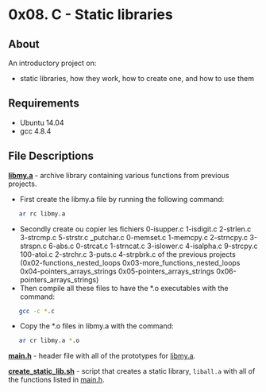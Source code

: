 # 0x08. C - Static libraries
## About
An introductory project on:
- static libraries, how they work, how to create one, and how to use them
## Requirements
- Ubuntu 14.04
- gcc 4.8.4
## File Descriptions
**[libmy.a](libmy.a)** - archive library containing various functions from previous projects.
 
- First create the libmy.a file by running the following command:
```bash
   ar rc libmy.a
```
- Secondly create ou copier les fichiers 0-isupper.c  1-isdigit.c  2-strlen.c   3-strcmp.c   5-strstr.c  _putchar.c 0-memset.c   1-memcpy.c 2-strncpy.c  3-strspn.c   6-abs.c 0-strcat.c   1-strncat.c  3-islower.c  4-isalpha.c  9-strcpy.c
100-atoi.c   2-strchr.c   3-puts.c 4-strpbrk.c of the previous projects (0x02-functions_nested_loops 0x03-more_functions_nested_loops 0x04-pointers_arrays_strings 0x05-pointers_arrays_strings 0x06-pointers_arrays_strings)
- Then compile all these files to have the *.o executables with the command:

```bash
   gcc -c *.c
```
- Copy the *.o files in libmy.a with the command:
```bash
   ar cr libmy.a *.o
```

**[main.h](main.h)** - header file with all of the prototypes for [libmy.a](libmy.a).

**[create_static_lib.sh](create_static_lib.sh)** - script that creates a static library, `liball.a` with all of the functions listed in [main.h](main.h).


